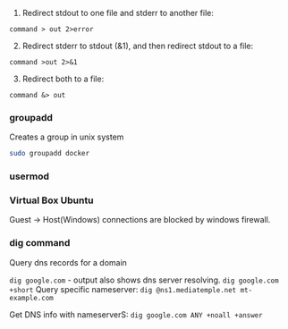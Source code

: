 1. Redirect stdout to one file and stderr to another file:

`command > out 2>error`

2. Redirect stderr to stdout (&1), and then redirect stdout to a file:

`command >out 2>&1`

3. Redirect both to a file:

`command &> out`

### groupadd

Creates a group in unix system

```sh
sudo groupadd docker
```

### usermod



### Virtual Box Ubuntu

Guest -> Host(Windows) connections are blocked by windows firewall.

### dig command

Query dns records for a domain

`dig google.com` - output also shows dns server resolving.
`dig google.com +short`
Query specific nameserver: `dig @ns1.mediatemple.net mt-example.com`

Get DNS info with nameserverS:
`dig google.com ANY +noall +answer`



